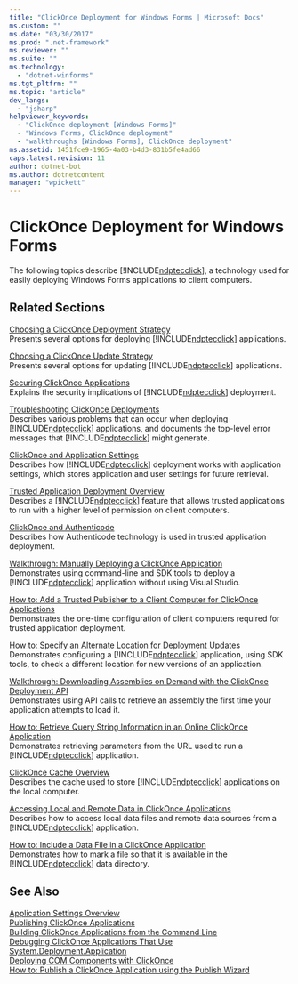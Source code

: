 ```yaml
---
title: "ClickOnce Deployment for Windows Forms | Microsoft Docs"
ms.custom: ""
ms.date: "03/30/2017"
ms.prod: ".net-framework"
ms.reviewer: ""
ms.suite: ""
ms.technology: 
  - "dotnet-winforms"
ms.tgt_pltfrm: ""
ms.topic: "article"
dev_langs: 
  - "jsharp"
helpviewer_keywords: 
  - "ClickOnce deployment [Windows Forms]"
  - "Windows Forms, ClickOnce deployment"
  - "walkthroughs [Windows Forms], ClickOnce deployment"
ms.assetid: 1451fce9-1965-4a03-b4d3-831b5fe4ad66
caps.latest.revision: 11
author: dotnet-bot
ms.author: dotnetcontent
manager: "wpickett"
---
```

# ClickOnce Deployment for Windows Forms
The following topics describe [!INCLUDE[ndptecclick](../../../includes/ndptecclick-md.md)], a technology used for easily deploying Windows Forms applications to client computers.  
  
## Related Sections  
 [Choosing a ClickOnce Deployment Strategy](http://msdn.microsoft.com/library/98bcab65-ab8b-4ed1-9adc-fdacf92b8106)  
 Presents several options for deploying [!INCLUDE[ndptecclick](../../../includes/ndptecclick-md.md)] applications.  
  
 [Choosing a ClickOnce Update Strategy](http://msdn.microsoft.com/library/d8b6e7bb-4ea0-47f3-91cd-48580bdceccc)  
 Presents several options for updating [!INCLUDE[ndptecclick](../../../includes/ndptecclick-md.md)] applications.  
  
 [Securing ClickOnce Applications](http://msdn.microsoft.com/library/a05b5f2f-d1f2-471a-8096-8b11f7554265)  
 Explains the security implications of [!INCLUDE[ndptecclick](../../../includes/ndptecclick-md.md)] deployment.  
  
 [Troubleshooting ClickOnce Deployments](http://msdn.microsoft.com/library/58e90012-f68b-4852-8ae9-58e361cbcc32)  
 Describes various problems that can occur when deploying [!INCLUDE[ndptecclick](../../../includes/ndptecclick-md.md)] applications, and documents the top-level error messages that [!INCLUDE[ndptecclick](../../../includes/ndptecclick-md.md)] might generate.  
  
 [ClickOnce and Application Settings](http://msdn.microsoft.com/library/891caba6-faef-4a3c-8f71-60e6fadb60eb)  
 Describes how [!INCLUDE[ndptecclick](../../../includes/ndptecclick-md.md)] deployment works with application settings, which stores application and user settings for future retrieval.  
  
 [Trusted Application Deployment Overview](http://msdn.microsoft.com/library/b24a1702-8fbe-45b1-87a0-9618a0708f1d)  
 Describes a [!INCLUDE[ndptecclick](../../../includes/ndptecclick-md.md)] feature that allows trusted applications to run with a higher level of permission on client computers.  
  
 [ClickOnce and Authenticode](http://msdn.microsoft.com/library/ab5b6712-f32a-4e33-842f-e88ab4818ccf)  
 Describes how Authenticode technology is used in trusted application deployment.  
  
 [Walkthrough: Manually Deploying a ClickOnce Application](http://msdn.microsoft.com/library/ccee6551-a1b9-4ca2-8845-9c1cf4ac2560)  
 Demonstrates using command-line and SDK tools to deploy a [!INCLUDE[ndptecclick](../../../includes/ndptecclick-md.md)] application without using Visual Studio.  
  
 [How to: Add a Trusted Publisher to a Client Computer for ClickOnce Applications](http://msdn.microsoft.com/library/35fe324c-45a1-4509-b7be-5c18b4b1b4ab)  
 Demonstrates the one-time configuration of client computers required for trusted application deployment.  
  
 [How to: Specify an Alternate Location for Deployment Updates](http://msdn.microsoft.com/library/7faacd35-2638-492d-80f6-6b57e5f820de)  
 Demonstrates configuring a [!INCLUDE[ndptecclick](../../../includes/ndptecclick-md.md)] application, using SDK tools, to check a different location for new versions of an application.  
  
 [Walkthrough: Downloading Assemblies on Demand with the ClickOnce Deployment API](http://msdn.microsoft.com/library/d20e2789-8621-4806-b5b7-841122da1456)  
 Demonstrates using API calls to retrieve an assembly the first time your application attempts to load it.  
  
 [How to: Retrieve Query String Information in an Online ClickOnce Application](http://msdn.microsoft.com/library/48ce098a-a075-481b-a5f5-c8ba11f63120)  
 Demonstrates retrieving parameters from the URL used to run a [!INCLUDE[ndptecclick](../../../includes/ndptecclick-md.md)] application.  
  
 [ClickOnce Cache Overview](http://msdn.microsoft.com/library/e379921e-9ef1-4326-bbf3-53ba67925526)  
 Describes the cache used to store [!INCLUDE[ndptecclick](../../../includes/ndptecclick-md.md)] applications on the local computer.  
  
 [Accessing Local and Remote Data in ClickOnce Applications](http://msdn.microsoft.com/library/be5cbe12-6cb6-49c9-aa59-a1624e1eef3d)  
 Describes how to access local data files and remote data sources from a [!INCLUDE[ndptecclick](../../../includes/ndptecclick-md.md)] application.  
  
 [How to: Include a Data File in a ClickOnce Application](http://msdn.microsoft.com/library/89ee46ef-bc8c-4ab0-a2ac-1220f9da06fc)  
 Demonstrates how to mark a file so that it is available in the [!INCLUDE[ndptecclick](../../../includes/ndptecclick-md.md)] data directory.  
  
## See Also  
 [Application Settings Overview](../../../docs/framework/winforms/advanced/application-settings-overview.md)   
 [Publishing ClickOnce Applications](http://msdn.microsoft.com/library/eb6dfe79-f54c-4331-8e36-073688e70973)   
 [Building ClickOnce Applications from the Command Line](http://msdn.microsoft.com/library/d9bc6212-c584-4f72-88c9-9a4b998c555e)   
 [Debugging ClickOnce Applications That Use System.Deployment.Application](http://msdn.microsoft.com/library/86f31948-2ca8-47c0-8e8b-c2b817bbf79f)   
 [Deploying COM Components with ClickOnce](http://msdn.microsoft.com/library/1a4c7f4c-7a41-45f2-9af4-8b1666469b89)   
 [How to: Publish a ClickOnce Application using the Publish Wizard](http://msdn.microsoft.com/library/2e4aa67c-4445-4f7b-9e03-9acb95829127)